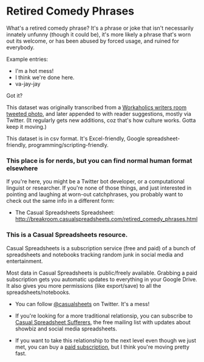 # Retired Comedy Phrases

What's a retired comedy phrase? It's a phrase or joke that isn't necessarily innately unfunny (though it could be), it's more likely a phrase that's worn out its welcome, or has been abused by forced usage, and ruined for everybody.

Example entries:
* I'm a hot mess!
* I think we're done here.
* va-jay-jay

Got it?

This dataset was originally transcribed from a [Workaholics writers room tweeted photo](https://twitter.com/John_Quaintance/status/799751549610168320), and later appended to with reader suggestions, mostly via Twitter.
(It regularly gets new additions, coz that's how culture works. Gotta keep it moving.)

This dataset is in csv format. It's Excel-friendly, Google spreadsheet-friendly, programming/scripting-friendly.

### This place is for nerds, but you can find normal human format elsewhere ###

If you're here, you might be a Twitter bot developer, or a computational linguist or researcher.
If you're none of those things, and just interested in pointing and laughing at worn-out catchphrases, you probably want to check out the same info in a different form:

* The Casual Spreadsheets Spreadsheet: http://breakroom.casualspreadsheets.com/retired_comedy_phrases.html

### This is a Casual Spreadsheets resource. ###

Casual Spreadsheets is a subscription service (free and paid) of a bunch of spreadsheets and notebooks tracking random junk in social media and entertainment.

Most data in Casual Spreadsheets is public/freely available. Grabbing a paid subscription gets you automatic updates to everything in your Google Drive. It also gives you more permissions (like export/save) to all the spreadsheets/notebooks.

* You can follow [@casualsheets](https://twitter.com/casualsheets) on Twitter. 
It's a mess!

* If you're looking for a more traditional relationsip, you can subscribe to [Casual Spreadsheet Sufferers](http://tumblr.us5.list-manage1.com/subscribe?u=1b2b06846532c16ea2e952190&id=91a6a2f01f), the free mailing list with updates about showbiz and social media spreadsheets.
* If you want to take this relationship to the next level even though we just met, you can buy a [paid subscription](http://breakroom.casualspreadsheets.com/gimme_subscribe_shut_up_take_my_money.html), but I think you're moving pretty fast.
